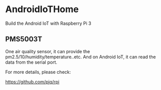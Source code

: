 # AndroidIoTHome
Build the Android IoT with Raspberry Pi 3

## PMS5003T
One air quality sensor, it can provide the pm2.5/10/humidity/temperature..etc.
And on Android IoT, it can read the data from the serial port.

For more details, please check:

https://github.com/pjq/rpi
